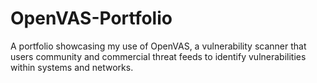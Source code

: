 # OpenVAS-Portfolio
A portfolio showcasing my use of OpenVAS, a vulnerability scanner that users community and commercial threat feeds to identify vulnerabilities within systems and networks.  

